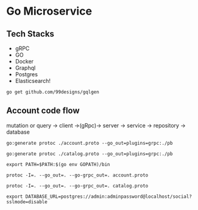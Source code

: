 #  Go Microservice 
## Tech Stacks
- gRPC
- GO
- Docker
- Graphql
- Postgres
- Elasticsearch!

```
go get github.com/99designs/gqlgen
```


## Account code flow
mutation or query → client →(gRpc)→ server → service → repository → database

```
go:generate protoc ./account.proto --go_out=plugins=grpc:./pb

go:generate protoc ./catalog.proto --go_out=plugins=grpc:./pb

export PATH=$PATH:$(go env GOPATH)/bin  

protoc -I=. --go_out=. --go-grpc_out=. account.proto

protoc -I=. --go_out=. --go-grpc_out=. catalog.proto

export DATABASE_URL=postgres://admin:adminpassword@localhost/social?sslmode=disable
```